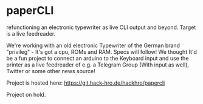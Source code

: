 # paperCLI
refunctioning an electronic typewriter as live CLI output and beyond. Target is a live feedreader.

We're working with an old electronic Typewriter of the German brand "privileg" - It's got a cpu, ROMs and RAM. Specs will follow! We thought It'd be a fun project to connect an arduino to the Keyboard input and use the printer as a live feedreader of e.g. a Telegram Group (With input as well), Twitter or some other news source!

Project is hosted here: https://git.hack-hro.de/hackhro/papercli

Project on hold.
